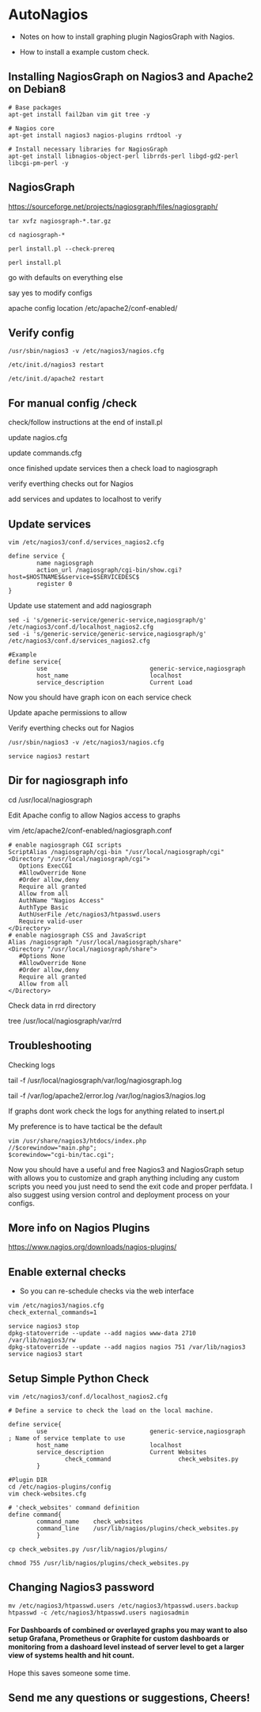# AutoNagios

- Notes on how to install graphing plugin NagiosGraph with Nagios.

- How to install a example custom check.

## Installing NagiosGraph on Nagios3 and Apache2 on Debian8

```
# Base packages
apt-get install fail2ban vim git tree -y

# Nagios core
apt-get install nagios3 nagios-plugins rrdtool -y

# Install necessary libraries for NagiosGraph
apt-get install libnagios-object-perl librrds-perl libgd-gd2-perl libcgi-pm-perl -y

```

## NagiosGraph
https://sourceforge.net/projects/nagiosgraph/files/nagiosgraph/

```
tar xvfz nagiosgraph-*.tar.gz

cd nagiosgraph-*

perl install.pl --check-prereq

perl install.pl
```

go with defaults on everything else

say yes to modify configs

apache config location /etc/apache2/conf-enabled/

## Verify config

```
/usr/sbin/nagios3 -v /etc/nagios3/nagios.cfg

/etc/init.d/nagios3 restart

/etc/init.d/apache2 restart
```

## For manual config /check

check/follow instructions at the end of install.pl

update nagios.cfg

update commands.cfg

once finished update services then a check load to nagiosgraph

verify everthing checks out for Nagios

add services and updates to localhost to verify

## Update services

```
vim /etc/nagios3/conf.d/services_nagios2.cfg

define service {
        name nagiosgraph
        action_url /nagiosgraph/cgi-bin/show.cgi?host=$HOSTNAME$&service=$SERVICEDESC$
        register 0
}
```

Update use statement and add nagiosgraph

```
sed -i 's/generic-service/generic-service,nagiosgraph/g' /etc/nagios3/conf.d/localhost_nagios2.cfg
sed -i 's/generic-service/generic-service,nagiosgraph/g' /etc/nagios3/conf.d/services_nagios2.cfg

#Example
define service{
        use                             generic-service,nagiosgraph
        host_name                       localhost
        service_description             Current Load
```

Now you should have graph icon on each service check

Update apache permissions to allow

Verify everthing checks out for Nagios

```
/usr/sbin/nagios3 -v /etc/nagios3/nagios.cfg

service nagios3 restart
```

## Dir for nagiosgraph info

cd /usr/local/nagiosgraph

Edit Apache config to allow Nagios access to graphs

vim /etc/apache2/conf-enabled/nagiosgraph.conf

```
# enable nagiosgraph CGI scripts
ScriptAlias /nagiosgraph/cgi-bin "/usr/local/nagiosgraph/cgi"
<Directory "/usr/local/nagiosgraph/cgi">
   Options ExecCGI
   #AllowOverride None
   #Order allow,deny
   Require all granted
   Allow from all
   AuthName "Nagios Access"
   AuthType Basic
   AuthUserFile /etc/nagios3/htpasswd.users
   Require valid-user
</Directory>
# enable nagiosgraph CSS and JavaScript
Alias /nagiosgraph "/usr/local/nagiosgraph/share"
<Directory "/usr/local/nagiosgraph/share">
   #Options None
   #AllowOverride None
   #Order allow,deny
   Require all granted
   Allow from all
</Directory>
```

Check data in rrd directory 

tree /usr/local/nagiosgraph/var/rrd

## Troubleshooting

Checking logs

tail -f /usr/local/nagiosgraph/var/log/nagiosgraph.log

tail -f /var/log/apache2/error.log /var/log/nagios3/nagios.log

If graphs dont work check the logs for anything related to insert.pl

My preference is to have tactical be the default

```
vim /usr/share/nagios3/htdocs/index.php
//$corewindow="main.php";
$corewindow="cgi-bin/tac.cgi";
```

Now you should have a useful and free Nagios3 and NagiosGraph setup with allows you to customize and  graph anything including any custom scripts you need you just need to send the exit code and proper perfdata. I also suggest using version control and deployment process on your configs. 

## More info on Nagios Plugins
https://www.nagios.org/downloads/nagios-plugins/

## Enable external checks 
- So you can re-schedule checks via the web interface
```
vim /etc/nagios3/nagios.cfg
check_external_commands=1

service nagios3 stop
dpkg-statoverride --update --add nagios www-data 2710 /var/lib/nagios3/rw
dpkg-statoverride --update --add nagios nagios 751 /var/lib/nagios3
service nagios3 start
```

## Setup Simple Python Check
```
vim /etc/nagios3/conf.d/localhost_nagios2.cfg

# Define a service to check the load on the local machine.

define service{
        use                             generic-service,nagiosgraph       ; Name of service template to use
        host_name                       localhost
        service_description             Current Websites
                check_command                   check_websites.py
        }

#Plugin DIR
cd /etc/nagios-plugins/config
vim check-websites.cfg

# 'check_websites' command definition
define command{
        command_name    check_websites
        command_line    /usr/lib/nagios/plugins/check_websites.py
        }

cp check_websites.py /usr/lib/nagios/plugins/

chmod 755 /usr/lib/nagios/plugins/check_websites.py
```

## Changing Nagios3 password

```
mv /etc/nagios3/htpasswd.users /etc/nagios3/htpasswd.users.backup
htpasswd -c /etc/nagios3/htpasswd.users nagiosadmin
```


#### For Dashboards of combined or overlayed graphs you may want to also setup Grafana, Prometheus or Graphite for custom dashboards or monitoring from a dashoard level instead of server level to get a larger view of systems health and hit count.

Hope this saves someone some time.

## Send me any questions or suggestions, Cheers!
